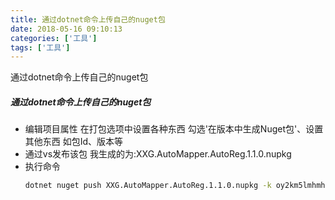 ```yaml
---
title: 通过dotnet命令上传自己的nuget包
date: 2018-05-16 09:10:13
categories: ['工具']
tags: ['工具']
---
```


通过dotnet命令上传自己的nuget包
<!-- more -->

##### 通过dotnet命令上传自己的nuget包
- 编辑项目属性 在打包选项中设置各种东西 勾选'在版本中生成Nuget包'、设置其他东西 如包Id、版本等  
- 通过vs发布该包 我生成的为:XXG.AutoMapper.AutoReg.1.1.0.nupkg
- 执行命令
    ``` bash
    dotnet nuget push XXG.AutoMapper.AutoReg.1.1.0.nupkg -k oy2km5lmhmh4lnff32uadp2qudugxwce5jjamrh6xgx4vy -s https://api.nuget.org/v3/index.json
    ```
